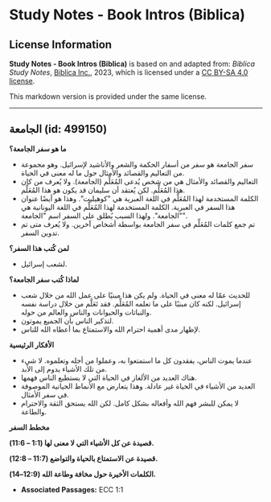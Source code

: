 # Study Notes - Book Intros (Biblica)

## License Information

**Study Notes - Book Intros (Biblica)** is based on and adapted from: _Biblica Study Notes_, [Biblica Inc.](https://www.biblica.com/), 2023, which is licensed under a [CC BY-SA 4.0 license](https://creativecommons.org/licenses/by-sa/4.0/legalcode.en).

This markdown version is provided under the same license.



--------------------------------

## الجامعة (id: 499150)

**ما هو سفر الجامعة؟**

* سفر الجامعة هو سفر من أسفار الحكمة والشعر والأناشيد لإسرائيل. وهو مجموعة من التعاليم والقصائد والأمثال حول ما له معنى في الحياة.
* التعاليم والقصائد والأمثال هي من شخص يُدعى المُعَلِّم (الجامعة). ولا يُعرف من كان هذا المُعَلِّم. لكن يُعتقد أن سليمان قد يكون هو هذا المُعَلِّم.
* الكلمة المستخدمة لهذا المُعَلِّم في اللغة العبرية هي "كوهيليت". وهذا هو أيضًا عنوان هذا السفر في العبرية. الكلمة المستخدمة لهذا المُعَلِّم في اللغة اليونانية هي "الجامعة". ولهذا السبب يُطلق على السفر اسم "الجامعة".
* تم جمع كلمات المُعَلِّم في سفر الجامعة بواسطة أشخاص آخرين. ولا يُعرف متى تم تدوين السفر.

**لمن كُتب هذا السفر؟**

* لشعب إسرائيل.

**لماذا كُتب سفر الجامعة؟**

* للحديث عمّا له معنى في الحياة. ولم يكن هذا مبنيًا على عمل الله من خلال شعب إسرائيل. لكنه كان مبنيًا على ما تعلمه المُعَلِّم. فقد تَعَلَّم من خلال دراسة نفسه والنباتات والحيوانات والناس والعالم من حوله.
* لتذكير الناس بأن الجميع يموتون.
* لإظهار مدى أهمية احترام الله والاستمتاع بما أعطاه الله للناس.

**الأفكار الرئيسية**

* عندما يموت الناس، يفقدون كل ما استمتعوا به، وعملوا من أجله وتعلموه. لا شيء من تلك الأشياء يدوم إلى الأبد.
* هناك العديد من الألغاز في الحياة التي لا يستطيع الناس فهمها.
* العديد من الأشياء في الحياة غير عادلة. وهذا يتعارض مع الأنماط الحياتية الموصوفة في سفر الأمثال.
* لا يمكن للبشر فهم الله وأفعاله بشكل كامل. لكن الله يستحق الثقة والاحترام والطاعة.

**مخطط السفر**

**قصيدة عن كل الأشياء التي لا معنى لها (1:1 – 11:6\).**

**قصيدة عن الاستمتاع بالحياة والتواضع (11:7 – 12:8\).**

**الكلمات الأخيرة حول مخافة وطاعة الله (12:9–14\).**

* **Associated Passages:** ECC 1:1

